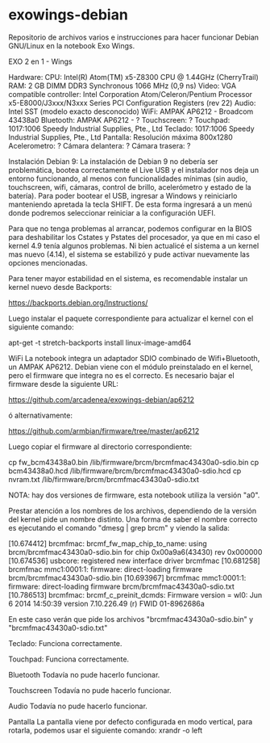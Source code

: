 # exowings-debian
Repositorio de archivos varios e instrucciones para hacer funcionar Debian GNU/Linux en la notebook Exo Wings.


EXO 2 en 1 - Wings

Hardware:
CPU: Intel(R) Atom(TM) x5-Z8300  CPU @ 1.44GHz (CherryTrail)
RAM: 2 GB DIMM DDR3 Synchronous 1066 MHz (0,9 ns)
Video: VGA compatible controller: Intel Corporation Atom/Celeron/Pentium Processor x5-E8000/J3xxx/N3xxx Series PCI Configuration Registers (rev 22)
Audio: Intel SST (modelo exacto desconocido)
WiFi: AMPAK AP6212 - Broadcom 43438a0
Bluetooth: AMPAK AP6212 - ?
Touchscreen: ?
Touchpad: 1017:1006 Speedy Industrial Supplies, Pte., Ltd
Teclado: 1017:1006 Speedy Industrial Supplies, Pte., Ltd
Pantalla: Resolución máxima 800x1280
Acelerometro: ?
Cámara delantera: ?
Cámara trasera: ?


Instalación 
Debian 9: La instalación de Debian 9 no debería ser problemática, bootea correctamente el Live USB y el instalador nos deja un entorno funcionando, al menos con funcionalidades mínimas (sin audio, touchscreen, wifi, cámaras, control de brillo, acelerómetro y estado de la batería).
Para poder bootear el USB, ingresar a Windows y reiniciarlo manteniendo apretada la tecla SHIFT. De esta forma ingresará a un menú donde podremos seleccionar reiniciar a la configuración UEFI.

Para que no tenga problemas al arrancar, podemos configurar en la BIOS para deshabilitar los Cstates y Pstates del procesador, ya que en mi caso el kernel 4.9 tenía algunos problemas. Ni bien actualicé el sistema a un kernel mas nuevo (4.14), el sistema se estabilizó y pude activar nuevamente las opciones mencionadas.


Para tener mayor estabilidad en el sistema, es recomendable instalar un kernel nuevo desde Backports:

https://backports.debian.org/Instructions/

Luego instalar el paquete correspondiente para actualizar el kernel con el siguiente comando:

apt-get -t stretch-backports install linux-image-amd64


WiFi
La notebook integra un adaptador SDIO combinado de Wifi+Bluetooth, un AMPAK AP6212. Debian viene con el módulo preinstalado en el kernel, pero el firmware que integra no es el correcto. Es necesario bajar el firmware desde la siguiente URL:

https://github.com/arcadenea/exowings-debian/ap6212

ó alternativamente:

https://github.com/armbian/firmware/tree/master/ap6212

Luego copiar el firmware al directorio correspondiente:

cp fw_bcm43438a0.bin /lib/firmware/brcm/brcmfmac43430a0-sdio.bin
cp bcm43438a0.hcd /lib/firmware/brcm/brcmfmac43430a0-sdio.hcd
cp nvram.txt /lib/firmware/brcm/brcmfmac43430a0-sdio.txt

NOTA: hay dos versiones de firmware, esta notebook utiliza la versión "a0".

Prestar atención a los nombres de los archivos, dependiendo de la versión del kernel pide un nombre distinto. Una forma de saber el nombre correcto es ejecutando el comando "dmesg | grep brcm" y viendo la salida:

[10.674412] brcmfmac: brcmf_fw_map_chip_to_name: using brcm/brcmfmac43430a0-sdio.bin for chip 0x00a9a6(43430) rev 0x000000
[10.674536] usbcore: registered new interface driver brcmfmac
[10.681258] brcmfmac mmc1:0001:1: firmware: direct-loading firmware brcm/brcmfmac43430a0-sdio.bin
[10.693967] brcmfmac mmc1:0001:1: firmware: direct-loading firmware brcm/brcmfmac43430a0-sdio.txt
[10.786513] brcmfmac: brcmf_c_preinit_dcmds: Firmware version = wl0: Jun  6 2014 14:50:39 version 7.10.226.49 (r) FWID 01-8962686a

En este caso verán que pide los archivos "brcmfmac43430a0-sdio.bin" y "brcmfmac43430a0-sdio.txt"

Teclado:
Funciona correctamente.


Touchpad:
Funciona correctamente.

Bluetooth
Todavía no pude hacerlo funcionar.


Touchscreen
Todavía no pude hacerlo funcionar.


Audio
Todavía no pude hacerlo funcionar.


Pantalla
La pantalla viene por defecto configurada en modo vertical, para rotarla, podemos usar el siguiente comando: xrandr -o left

